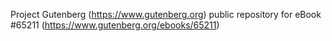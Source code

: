 Project Gutenberg (https://www.gutenberg.org) public repository for
eBook #65211 (https://www.gutenberg.org/ebooks/65211)
